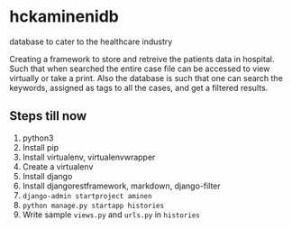 # hckaminenidb
database to cater to the healthcare industry

Creating a framework to store and retreive the patients data in hospital.
Such that when searched the entire case file can be accessed to view virtually or take a print.
Also the database is such that one can search the keywords, assigned as tags to all the cases, and get a filtered results. 

## Steps till now
1. python3
1. Install pip
1. Install virtualenv, virtualenvwrapper
1. Create a virtualenv
1. Install django
1. Install djangorestframework, markdown, django-filter
1. `django-admin startproject aminen`
1. `python manage.py startapp histories`
1. Write sample `views.py` and `urls.py` in `histories`
